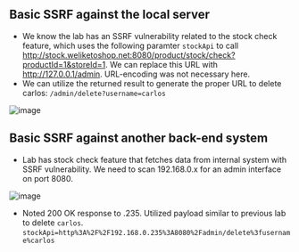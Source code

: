 ## Basic SSRF against the local server
- We know the lab has an SSRF vulnerability related to the stock check feature, which uses the following paramter `stockApi` to call http://stock.weliketoshop.net:8080/product/stock/check?productId=1&storeId=1. We can replace this URL with http://127.0.0.1/admin. URL-encoding was not necessary here.
- We can utilize the returned result to generate the proper URL to delete carlos: `/admin/delete?username=carlos`

![image](https://github.com/madslaz/Burp-Suite-Certified-Practitioner/assets/52518274/584304c6-15f4-4bc4-bdc6-e7210f4f7838)

## Basic SSRF against another back-end system
- Lab has stock check feature that fetches data from internal system with SSRF vulnerability. We need to scan 192.168.0.x for an admin interface on port 8080.

![image](https://github.com/madslaz/Burp-Suite-Certified-Practitioner/assets/52518274/cd4789a7-6061-4278-a828-1bfaa94d5a7e)

- Noted 200 OK response to .235. Utilized payload similar to previous lab to delete `carlos`. `stockApi=http%3A%2F%2F192.168.0.235%3A8080%2Fadmin/delete%3fusername%carlos`


